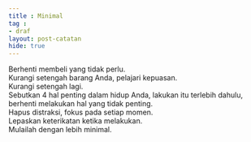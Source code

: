 ```yaml
---
title : Minimal
tag : 
- draf
layout: post-catatan
hide: true
---
```

Berhenti membeli yang tidak perlu. <br>
Kurangi setengah barang Anda, pelajari kepuasan. <br>
Kurangi setengah lagi.<br>
Sebutkan 4 hal penting dalam hidup Anda, lakukan itu terlebih dahulu,
berhenti melakukan hal yang tidak penting. <br>
Hapus distraksi, fokus pada setiap momen.<br>
Lepaskan keterikatan ketika melakukan.
<br>
Mulailah dengan lebih minimal.
